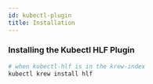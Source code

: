 ```yaml
---
id: kubectl-plugin
title: Installation
---
```


### Installing the Kubectl HLF Plugin


```bash
# when kubectl-hlf is in the krew-index
kubectl krew install hlf 
```
